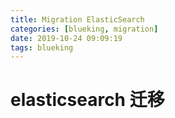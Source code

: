 ```yaml
---
title: Migration ElasticSearch
categories: [blueking, migration]
date: 2019-10-24 09:09:19
tags: blueking
---
```

# elasticsearch 迁移
